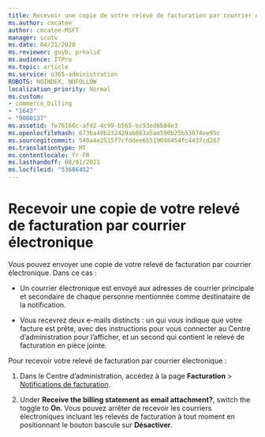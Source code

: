```yaml
---
title: Recevoir une copie de votre relevé de facturation par courrier électronique
ms.author: cmcatee
author: cmcatee-MSFT
manager: scotv
ms.date: 04/21/2020
ms.reviewer: guyb, prkalid
ms.audience: ITPro
ms.topic: article
ms.service: o365-administration
ROBOTS: NOINDEX, NOFOLLOW
localization_priority: Normal
ms.custom:
- commerce_billing
- "1643"
- "9000137"
ms.assetid: fe76166c-afd2-4c99-b565-bc93ed6b84e3
ms.openlocfilehash: 673ba40b232429ab063a5ae590b25b53074ee95c
ms.sourcegitcommit: 540a4e2515f7cfddee65519046454fc4437cd287
ms.translationtype: MT
ms.contentlocale: fr-FR
ms.lasthandoff: 08/01/2021
ms.locfileid: "53686452"
---
```

# <a name="receive-copy-of-your-billing-statement-in-email"></a>Recevoir une copie de votre relevé de facturation par courrier électronique

Vous pouvez envoyer une copie de votre relevé de facturation par courrier électronique. Dans ce cas :
  
- Un courrier électronique est envoyé aux adresses de courrier principale et secondaire de chaque personne mentionnée comme destinataire de la notification.

- Vous recevrez deux e-mails distincts : un qui vous indique que votre facture est prête, avec des instructions pour vous connecter au Centre d’administration pour l’afficher, et un second qui contient le relevé de facturation en pièce jointe.

Pour recevoir votre relevé de facturation par courrier électronique :
  
1. Dans le Centre d’administration, accédez à la page **Facturation** \> [Notifications de facturation](https://go.microsoft.com/fwlink/p/?linkid=853212).

2. Under **Receive the billing statement as email attachment?**, switch the toggle to **On**. Vous pouvez arrêter de recevoir les courriers électroniques incluant les relevés de facturation à tout moment en positionnant le bouton bascule sur **Désactiver**.